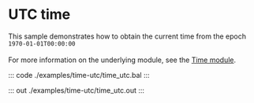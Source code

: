 # UTC time

This sample demonstrates how to obtain the current time from the epoch
`1970-01-01T00:00:00`<br/><br/>
For more information on the underlying module,
see the [Time module](https://docs.central.ballerina.io/ballerina/time/latest/).


::: code ./examples/time-utc/time_utc.bal :::

::: out ./examples/time-utc/time_utc.out :::